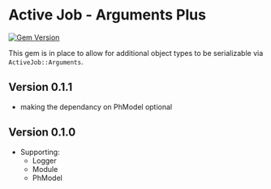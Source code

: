 # Active Job - Arguments Plus

[![Gem Version](https://badge.fury.io/rb/active_job-arguments_plus.svg)](https://badge.fury.io/rb/active_job-arguments_plus)


This gem is in place to allow for additional object types to be serializable via `ActiveJob::Arguments`.

## Version 0.1.1

* making the dependancy on PhModel optional

## Version 0.1.0

* Supporting:
  * Logger
  * Module
  * PhModel
